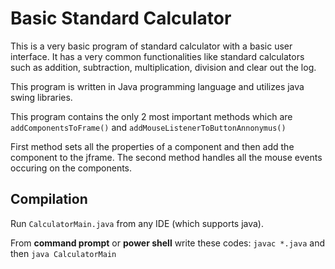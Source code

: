 # Basic Standard Calculator

This is a very basic program of standard calculator with a basic user interface. It
has a very common functionalities like standard calculators such as addition, subtraction,
multiplication, division and clear out the log.

This program is written in Java programming language and utilizes java swing libraries.

This program contains the only 2 most important methods which are `addComponentsToFrame()`
and `addMouseListenerToButtonAnnonymus()`

First method sets all the properties of a component and then add the component to the jframe.
The second method handles all the mouse events occuring on the components.

## Compilation

Run `CalculatorMain.java` from any IDE (which supports java).

From **command prompt** or **power shell** write these codes: `javac *.java`
and then `java CalculatorMain`
